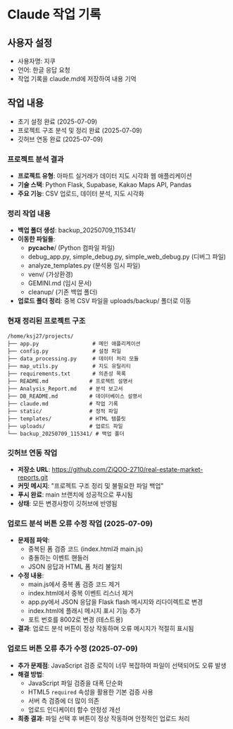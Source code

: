 # Claude 작업 기록

## 사용자 설정
- 사용자명: 지쿠
- 언어: 한글 응답 요청
- 작업 기록을 claude.md에 저장하여 내용 기억

## 작업 내용
- 초기 설정 완료 (2025-07-09)
- 프로젝트 구조 분석 및 정리 완료 (2025-07-09)
- 깃허브 연동 완료 (2025-07-09)

### 프로젝트 분석 결과
- **프로젝트 유형**: 아파트 실거래가 데이터 지도 시각화 웹 애플리케이션
- **기술 스택**: Python Flask, Supabase, Kakao Maps API, Pandas
- **주요 기능**: CSV 업로드, 데이터 분석, 지도 시각화

### 정리 작업 내용
- **백업 폴더 생성**: backup_20250709_115341/
- **이동한 파일들**:
  - __pycache__/ (Python 컴파일 파일)
  - debug_app.py, simple_debug.py, simple_web_debug.py (디버그 파일)
  - analyze_templates.py (분석용 임시 파일)
  - venv/ (가상환경)
  - GEMINI.md (임시 문서)
  - cleanup/ (기존 백업 폴더)
- **업로드 폴더 정리**: 중복 CSV 파일을 uploads/backup/ 폴더로 이동

### 현재 정리된 프로젝트 구조
```
/home/ksj27/projects/
├── app.py                 # 메인 애플리케이션
├── config.py              # 설정 파일
├── data_processing.py     # 데이터 처리 모듈
├── map_utils.py           # 지도 유틸리티
├── requirements.txt       # 의존성 목록
├── README.md             # 프로젝트 설명서
├── Analysis_Report.md    # 분석 보고서
├── DB_README.md          # 데이터베이스 설명서
├── claude.md             # 작업 기록
├── static/               # 정적 파일
├── templates/            # HTML 템플릿
├── uploads/              # 업로드 파일
└── backup_20250709_115341/ # 백업 폴더
```

### 깃허브 연동 작업
- **저장소 URL**: https://github.com/ZiQOO-2710/real-estate-market-reports.git
- **커밋 메시지**: "프로젝트 구조 정리 및 불필요한 파일 백업"
- **푸시 완료**: main 브랜치에 성공적으로 푸시됨
- **상태**: 모든 변경사항이 깃허브에 반영됨

### 업로드 분석 버튼 오류 수정 작업 (2025-07-09)
- **문제점 파악**: 
  - 중복된 폼 검증 코드 (index.html과 main.js)
  - 충돌하는 이벤트 핸들러
  - JSON 응답과 HTML 폼 처리 불일치
- **수정 내용**:
  - main.js에서 중복 폼 검증 코드 제거
  - index.html에서 중복 이벤트 리스너 제거
  - app.py에서 JSON 응답을 Flask flash 메시지와 리다이렉트로 변경
  - index.html에 플래시 메시지 표시 기능 추가
  - 포트 번호를 8002로 변경 (테스트용)
- **결과**: 업로드 분석 버튼이 정상 작동하며 오류 메시지가 적절히 표시됨

### 업로드 버튼 오류 추가 수정 (2025-07-09)
- **추가 문제점**: JavaScript 검증 로직이 너무 복잡하여 파일이 선택되어도 오류 발생
- **해결 방법**:
  - JavaScript 파일 검증을 대폭 단순화
  - HTML5 `required` 속성을 활용한 기본 검증 사용
  - 서버 측 검증에 더 많이 의존
  - 업로드 인디케이터 함수 안정성 개선
- **최종 결과**: 파일 선택 후 버튼이 정상 작동하며 안정적인 업로드 처리